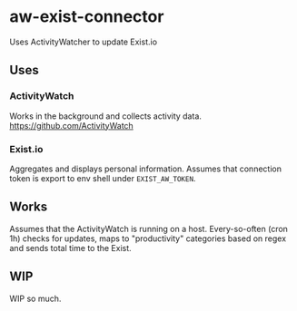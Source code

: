 # aw-exist-connector
Uses ActivityWatcher to update Exist.io

## Uses
### ActivityWatch
Works in the background and collects activity data.
https://github.com/ActivityWatch

### Exist.io
Aggregates and displays personal information. 
Assumes that connection token is export to env shell under `EXIST_AW_TOKEN`.

## Works
Assumes that the ActivityWatch is running on a host. Every-so-often (cron 1h) checks for updates,
maps to "productivity" categories based on regex and sends total time to the Exist.

## WIP
WIP so much.